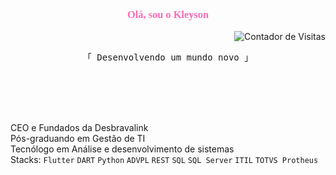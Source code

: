 <link href="https://fonts.googleapis.com/css2?family=Dancing+Script:wght@700&display=swap" rel="stylesheet">

<div align="center">
  <h3 style="color:#FF69B4; font-family:Cursive;">Olá, sou o Kleyson</h3>
  <p align="right">
    <img src="https://komarev.com/ghpvc/?username=kleysongomes&color=993399&style=flat-square" alt="Contador de Visitas" />
  </p>
</div>

<p align="center"> 
  <samp>
    「 Desenvolvendo um mundo novo 」
    <br>
    <br>
  </samp>
  
</p>
<br>
<br>
<br> 

 CEO e Fundados da Desbravalink <br>
 Pós-graduando em Gestão de TI <br>
 Tecnólogo em Análise e desenvolvimento de sistemas <br>
 Stacks: `Flutter` `DART` `Python` `ADVPL` `REST` `SQL` `SQL Server` `ITIL` `TOTVS Protheus`
</div>
